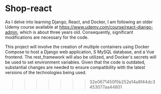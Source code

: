 # Shop-react

As I delve into learning Django, React, and Docker, I am following an older Udemy course available at https://www.udemy.com/course/react-django-admin, which is about three years old. Consequently, significant modifications are necessary for the code.

This project will involve the creation of multiple containers using Docker Compose to host a Django web application, S MySQL database, and a Vue frontend. The rest_framework will also be utilized, and Docker's secrets will be used to set environment variables. Given that the code is outdated, substantial changes are needed to ensure compatibility with the latest versions of the technologies being used.
>>>>>>> 32e0671450f5b252e14a8f44dc3453077aa44801
